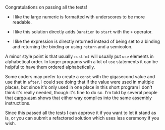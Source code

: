 Congratulations on passing all the tests!

- I like the large numeric is formatted with underscores to be more readable.

- I like this solution directly adds `Duration` to `start` with the `+` operator.

- I like the expression is directly returned instead of being set to a binding
  and returning the binding or using `return` and a semicolon.

A minor style point is that usually `rustfmt`  will usually put `use` elements
in alphabetical order. In larger programs with a lot of `use` statements it can
be helpful to have them ordered alphabetically.

Some coders may prefer to create a `const` with the gigasecond value and use
that in `after`. I could see doing that if the value were used in multiple
places, but since it's only used in one place in this short program I don't
think it's really needed, though it's fine to do so. I'm told by several people
that [cargo-asm](https://crates.io/crates/cargo-asm) shows that either way
compiles into the same assembly instructions.

Since this passed all the tests I can approve it if you want to let it stand as
is, or you can submit a refactored solution which uses less ceremony if you
wish.
